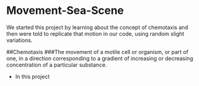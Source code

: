 # Movement-Sea-Scene
We started this project by learning about the concept of chemotaxis and then were told to replicate that motion in our code, using random slight variations.

##Chemotaxis
###The movement of a motile cell or organism, or part of one, in a direction corresponding to a gradient of increasing or decreasing concentration of a particular substance.

+ In this project
